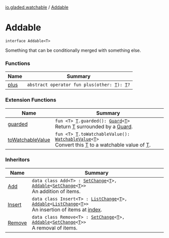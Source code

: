 [io.gladed.watchable](../index.md) / [Addable](./index.md)

# Addable

`interface Addable<T>`

Something that can be conditionally merged with something else.

### Functions

| Name | Summary |
|---|---|
| [plus](plus.md) | `abstract operator fun plus(other: `[`T`](index.md#T)`): `[`T`](index.md#T)`?` |

### Extension Functions

| Name | Summary |
|---|---|
| [guarded](../../io.gladed.watchable.util/guarded.md) | `fun <T> `[`T`](../../io.gladed.watchable.util/guarded.md#T)`.guarded(): `[`Guard`](../../io.gladed.watchable.util/-guard/index.md)`<`[`T`](../../io.gladed.watchable.util/guarded.md#T)`>`<br>Return [T](../../io.gladed.watchable.util/guarded.md#T) surrounded by a [Guard](../../io.gladed.watchable.util/-guard/index.md). |
| [toWatchableValue](../to-watchable-value.md) | `fun <T> `[`T`](../to-watchable-value.md#T)`.toWatchableValue(): `[`WatchableValue`](../-watchable-value/index.md)`<`[`T`](../to-watchable-value.md#T)`>`<br>Convert this [T](../to-watchable-value.md#T) to a watchable value of [T](../to-watchable-value.md#T). |

### Inheritors

| Name | Summary |
|---|---|
| [Add](../-set-change/-add/index.md) | `data class Add<T> : `[`SetChange`](../-set-change/index.md)`<`[`T`](../-set-change/-add/index.md#T)`>, `[`Addable`](./index.md)`<`[`SetChange`](../-set-change/index.md)`<`[`T`](../-set-change/-add/index.md#T)`>>`<br>An addition of items. |
| [Insert](../-list-change/-insert/index.md) | `data class Insert<T> : `[`ListChange`](../-list-change/index.md)`<`[`T`](../-list-change/-insert/index.md#T)`>, `[`Addable`](./index.md)`<`[`ListChange`](../-list-change/index.md)`<`[`T`](../-list-change/-insert/index.md#T)`>>`<br>An insertion of items at [index](../-list-change/-insert/--index--.md). |
| [Remove](../-set-change/-remove/index.md) | `data class Remove<T> : `[`SetChange`](../-set-change/index.md)`<`[`T`](../-set-change/-remove/index.md#T)`>, `[`Addable`](./index.md)`<`[`SetChange`](../-set-change/index.md)`<`[`T`](../-set-change/-remove/index.md#T)`>>`<br>A removal of items. |
